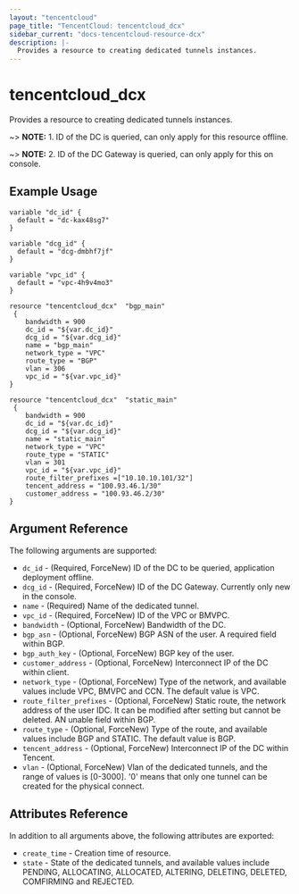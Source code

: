 ```yaml
---
layout: "tencentcloud"
page_title: "TencentCloud: tencentcloud_dcx"
sidebar_current: "docs-tencentcloud-resource-dcx"
description: |-
  Provides a resource to creating dedicated tunnels instances.
---
```


# tencentcloud_dcx

Provides a resource to creating dedicated tunnels instances.

~> **NOTE:** 1. ID of the DC is queried, can only apply for this resource offline.

~> **NOTE:** 2. ID of the DC Gateway is queried, can only apply for this on console.

## Example Usage

```hcl
variable "dc_id" {
  default = "dc-kax48sg7"
}

variable "dcg_id" {
  default = "dcg-dmbhf7jf"
}

variable "vpc_id" {
  default = "vpc-4h9v4mo3"
}

resource "tencentcloud_dcx"  "bgp_main"
 {
    bandwidth = 900
    dc_id = "${var.dc_id}"
    dcg_id = "${var.dcg_id}"
    name = "bgp_main"
    network_type = "VPC"
    route_type = "BGP"
    vlan = 306
    vpc_id = "${var.vpc_id}"
}

resource "tencentcloud_dcx"  "static_main"
 {
    bandwidth = 900
    dc_id = "${var.dc_id}"
    dcg_id = "${var.dcg_id}"
    name = "static_main"
    network_type = "VPC"
    route_type = "STATIC"
    vlan = 301
    vpc_id = "${var.vpc_id}"
	route_filter_prefixes =["10.10.10.101/32"]
	tencent_address = "100.93.46.1/30"
	customer_address = "100.93.46.2/30"
}
```

## Argument Reference

The following arguments are supported:

* `dc_id` - (Required, ForceNew) ID of the DC to be queried, application deployment offline.
* `dcg_id` - (Required, ForceNew) ID of the DC Gateway. Currently only new in the console.
* `name` - (Required) Name of the dedicated tunnel.
* `vpc_id` - (Required, ForceNew) ID of the VPC or BMVPC.
* `bandwidth` - (Optional, ForceNew) Bandwidth of the DC.
* `bgp_asn` - (Optional, ForceNew) BGP ASN of the user. A required field within BGP.
* `bgp_auth_key` - (Optional, ForceNew) BGP key of the user.
* `customer_address` - (Optional, ForceNew)  Interconnect IP of the DC within client.
* `network_type` - (Optional, ForceNew) Type of the network, and available values include VPC, BMVPC and CCN. The default value is VPC.
* `route_filter_prefixes` - (Optional, ForceNew) Static route, the network address of the user IDC. It can be modified after setting but cannot be deleted. AN unable field within BGP.
* `route_type` - (Optional, ForceNew) Type of the route, and available values include BGP and STATIC. The default value is BGP.
* `tencent_address` - (Optional, ForceNew) Interconnect IP of the DC within Tencent.
* `vlan` - (Optional, ForceNew) Vlan of the dedicated tunnels, and the range of values is [0-3000]. '0' means that only one tunnel can be created for the physical connect.

## Attributes Reference

In addition to all arguments above, the following attributes are exported:

* `create_time` - Creation time of resource.
* `state` - State of the dedicated tunnels, and available values include PENDING, ALLOCATING, ALLOCATED, ALTERING, DELETING, DELETED, COMFIRMING and REJECTED.


